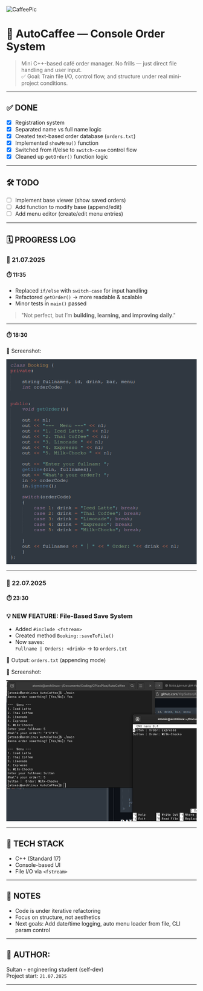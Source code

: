 ![CaffeePic](assets/caffee_pic.jpg)
# 🚀 AutoCaffee — Console Order System

> Mini C++-based café order manager. No frills — just direct file handling and user input.  
> ✅ Goal: Train file I/O, control flow, and structure under real mini-project conditions.

---

## ✅ DONE

- [x] Registration system
- [x] Separated name vs full name logic
- [x] Created text-based order database (`orders.txt`)
- [x] Implemented `showMenu()` function
- [x] Switched from if/else to `switch-case` control flow
- [x] Cleaned up `getOrder()` function logic

---

## 🛠️ TODO

- [ ] Implement base viewer (show saved orders)
- [ ] Add function to modify base (append/edit)
- [ ] Add menu editor (create/edit menu entries)

---

## 🗓️ PROGRESS LOG

### 📅 21.07.2025

#### ⏱️ 11:35
- Replaced `if/else` with `switch-case` for input handling
- Refactored `getOrder()` → more readable & scalable
- Minor tests in `main()` passed

> "Not perfect, but I’m **building, learning, and improving daily**."

---

#### ⏱️ 18:30  
📸 Screenshot:

![Preview](assets/screen_01.png)

---

### 📅 22.07.2025

#### ⏱️ 23:30

### 💡 NEW FEATURE: File-Based Save System
- Added `#include <fstream>`
- Created method `Booking::saveToFile()`  
- Now saves:  
  `Fullname | Orders: <drink>` → to `orders.txt`

📂 Output: `orders.txt` (appending mode)

📸 Screenshot:

![Preview2](assets/screen_02.png)

---

## 🧠 TECH STACK

- C++ (Standard 17)
- Console-based UI
- File I/O via `<fstream>`

---

## 💬 NOTES
- Code is under iterative refactoring
- Focus on structure, not aesthetics
- Next goals: Add date/time logging, auto menu loader from file, CLI param control

---

## 📌 AUTHOR:  
Sultan - engineering student (self-dev)  
Project start: `21.07.2025`

---

